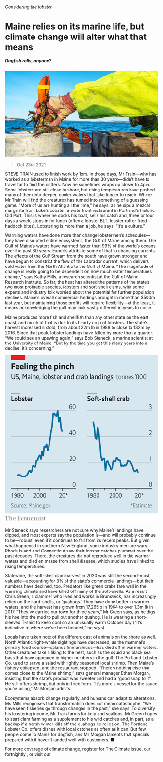 ###### Considering the lobster

# Maine relies on its marine life, but climate change will alter what that means 

##### Dogfish rolls, anyone? 

![image](images/20211023_USP005_0.jpg) 

> Oct 23rd 2021 

STEVE TRAIN used to finish work by 1pm. In those days, Mr Train—who has worked as a lobsterman in Maine for more than 30 years—didn’t have to travel far to find the critters. Now he sometimes wraps up closer to 4pm. Some lobsters are still close to shore, but rising temperatures have pushed many of them into deeper, cooler waters that take longer to reach. Where Mr Train will find the creatures has turned into something of a guessing game. “More of us are hunting all the time,” he says, as he sips a mezcal margarita from Luke’s Lobster, a waterfront restaurant in Portland’s historic Old Port. This is where he docks his boat, sells his catch and, three or four days a week, stops in for lunch (often a lobster BLT, lobster roll or fried haddock bites). Lobstering is more than a job, he says. “It’s a culture.”

Warming waters have done more than change lobstermen’s schedules—they have disrupted entire ecosystems, the Gulf of Maine among them. The Gulf of Maine’s waters have warmed faster than 99% of the world’s oceans over the past 30 years. Experts attribute some of that to changing currents. The effects of the Gulf Stream from the south have grown stronger and have begun to constrict the flow of the Labrador current, which delivers cold water from the North Atlantic to the Gulf of Maine. “The magnitude of change is really going to be dependent on how much water temperatures change,” says Kathy Mills, a research scientist at the Gulf of Maine Research Institute. So far, the heat has altered the patterns of the state’s two most profitable species, lobsters and soft-shell clams, with some experts and industry folk worried about the potential for further population declines. Maine’s overall commercial landings brought in more than $500m last year, but maintaining those profits will require flexibility—at the least, it means acknowledging the gulf may look vastly different in years to come.


Maine produces more fish and shellfish than any other state on the east coast, and much of that is due to its hearty crop of lobsters. The state’s harvest increased sixfold, from about 22m lb in 1988 to close to 132m by 2016. Since that peak, lobster landings have fallen by more than a quarter. “We could see an upswing again,” says Bob Steneck, a marine scientist at the University of Maine. “But by the time you get this many years into a decline, it’s concerning.”

![image](images/20211023_USC752.png) 


Mr Steneck says researchers are not sure why Maine’s landings have dipped, and most experts say the population is—and will probably continue to be—robust, even if it continues to fall from its recent peaks. But given what happened in southern New England, some industry men are wary. Rhode Island and Connecticut saw their lobster catches plummet over the past decades. There, the creatures did not reproduce well in the warmer waters and died en masse from shell disease, which studies have linked to rising temperatures.

Statewide, the soft-shell clam harvest in 2020 was still the second-most valuable—accounting for 3% of the state’s commercial landings—but their numbers have declined, too. Predators like green crabs fare well in the warming climate and have killed off many of the soft-shells. As a result Chris Green, a clammer who lives and works in Brunswick, has increasingly relied on the hard-shells, or ‘quahogs.’ They have done better in warmer waters, and the harvest has grown from 17,265lb in 1964 to over 1.3m lb in 2017. “They’ve carried our town for three years,” Mr Green says, as he digs his hoe into the mud to pull out another quahog. He is wearing a short-sleeved T-shirt to keep cool on an unusually warm October day (“It’s indicative to where we’ve been headed,” he says).

Locals have taken note of the different cast of animals on the shore as well. North Atlantic right-whale sightings have decreased, as the mammal’s primary food source—calanus finmarchicus—has died off in warmer waters. Other creatures take a liking to the heat, such as the squid and black sea bass that have appeared in higher numbers in the gulf. The Portland Lobster Co. used to serve a salad with lightly seasoned local shrimp. Then Maine’s fishery collapsed, and the restaurant stopped. “There’s nothing else that comes close to the Maine shrimp,” says general manager Ethan Morgan, insisting that the state’s product was sweeter and had a “good snap to it”. He still offers shrimp, but only in fried form. “It’s more a vessel for the sauce you’re using,” Mr Morgan admits.

Ecosystems absorb change regularly, and humans can adapt to alterations. Ms Mills recognises that transformation does not mean catastrophe. “We have seen fisheries go through changes in the past,” she says. To diversify his lobstering income, Mr Train farms for kelp and scallops. Mr Green hopes to start clam farming as a supplement to his wild catches and, in part, as a backup if a harsh winter kills off the quahogs he relies on. The Portland Lobster Co. offers dishes with local catches as often as it can. But few people come to Maine for dogfish, and Mr Morgan laments that specials prepared with it haven’t landed well with customers. ■

For more coverage of climate change, register for The Climate Issue, our fortnightly , or visit our 

